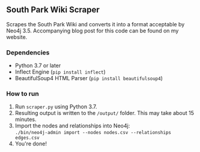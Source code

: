 ## South Park Wiki Scraper
Scrapes the South Park Wiki and converts it into a format acceptable by Neo4j 3.5.
Accompanying blog post for this code can be found on my website.
### Dependencies
- Python 3.7 or later
- Inflect Engine (`pip install inflect`)
- BeautifulSoup4 HTML Parser (`pip install beautifulsoup4`)

### How to run
1. Run `scraper.py` using Python 3.7.
2. Resulting output is written to the `/output/` folder. This may take about 15 minutes. 
3. Import the nodes and relationships into Neo4j: \
    `./bin/neo4j-admin import --nodes nodes.csv --relationships edges.csv`
4. You're done!
